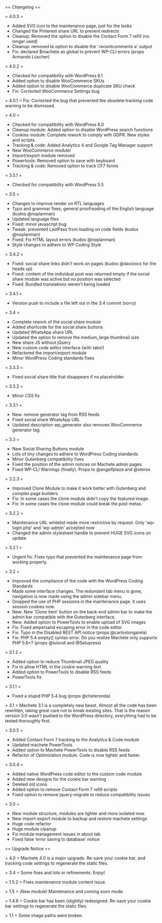 == Changelog ==

= 4.0.3 = 
* Added SVG icon to the maintenance page, just for the looks
* Changed the Pinterest share URL to prevent redirects
* Cleanup: Removed the option to disable the Contact Form 7 refill (no longer used)
* Cleanup: removed te option to disable the '.recentcomments a' output
* Fix: declared $machete as global to prevent WP-CLI errors (props Armando Lüscher)

= 4.0.2 =
* Checked for compatibility with WordPress 6.1
* Added option to disable WooCommerce SKUs
* Added option to disable WooCommerce duplicate SKU check
* Fix: Corrected WooCommerce Settings bug

= 4.0.1 =
Fix: Corrected the bug that prevented the obsolete tracking code warning to be dismissed.

= 4.0 =
* Checked for compatibility with WordPress 6.0
* Cleanup module: Added option to disable WordPress search functions
* Cookies module: Complete rework to comply with GDPR. New styles and scripts.
* Tracking & code: Added Analytics 4 and Google Tag Manager support
* New WooCommerce module!
* Import/export module removed
* Powertools: Removed option to save with keyboard
* Tracking & code: Removed option to track CF7 forms

= 3.5.1 =
* Checked for compatibility with WordPress 5.5

= 3.5 =
* Changes to improve render on RTL languages
* Typo and grammar fixes, general proofreading of the English language (kudos @noplanman)
* Updated language files
* Fixed: minor javascript bug
* Tweak: prevented LastPass from loading on code fields (kudos @noplanman)
* Fixed: Fix HTML layout errors (kudos @noplanman)
* Style changes to adhere to WP Coding Style 

= 3.4.2 =
* Fixed: social share links didn't work on pages (kudos @davizoco for the heads up)
* Fixed: content of the individual post was returned empty if the social share module was active but no position was selected
* Fixed: Bundled translations weren't being loaded

= 3.4.1 =
* Version push to include a file left out in the 3.4 commit (sorry)

= 3.4 =
* Complete rework of the social share module
* Added shortcode for the social share buttons
* Updated WhatsApp share URL
* Updated the option to remove the medium_large thumbnail size
* New share JS without jQuery
* New custom code editor interface (with tabs!)
* Refactored the import/export module
* Minor WordPress Coding standards fixes

= 3.3.3 =
* Fixed social share title that disappears if no placeholder

= 3.3.2 =
* Minor CSS fix

= 3.3.1 =
* New: remove generator tag from RSS feeds
* Fixed social share WhatsApp URL
* Updated description wp_generator also removes WooCommerce generator tag

= 3.3 =
* New Social Sharing Buttons module
* Lots of tiny changes to adhere to WordPress Coding standards
* Minor Gutenberg compatibility fixes
* Fixed the position of the admin notices on Machete admin pages
* Fixed WP-CLI Warnings (finally). Props to @angelfplaza and @oterox

= 3.2.3 =
* Improved Clone Module to make it work better with Gutenberg and complex page builders
* Fix: In some cases the clone module didn't copy the featured image.
* Fix: In some cases the clone module could break the post metas.

= 3.2.2 =
* Maintenance URL whitelist made more restrictive by request. Only 'wp-login.php' and 'wp-admin' accepted now
* Changed the admin stylesheet handle to prevent HUGE SVG icons on update

= 3.2.1 =
* Urgent fix: Fixes typo that prevented the maintenance page from working properly.

= 3.2 =
* Improved the compliance of the code with the WordPress Coding Standards
* Made some interface changes. The redundant tab menu is gone, navigation is now made using the admin sidebar menu.
* Dropped the use of PHP sessions in the maintenance page. It uses session cookies now.
* New: New 'Clone item' button on the back-end admin bar to make the admin bar compatible with the Gutenberg interface.
* New: Added option to PowerTools to enable upload of SVG images
* Fix: Fixed ampersand escaping error in the code editor
* Fix: Typo in the Disabled REST API notice (props @carloslongarela)
* Fix: PHP 5.4 empty() syntax error. Do you realize Machete only supports PHP 5.6+? (props @luisrull and @Selupress)

= 3.1.2 =
* Added option to reduce Thumbnail JPEG quality
* Fix to allow HTML in the cookie warning text
* Added option to PowerTools to disable RSS feeds
* PowerTools fix

= 3.1.1 =
* Fixed a stupid PHP 5.4 bug (props @cheteronda)

= 3.1 =
Machete 3.1 is a completely new beast. Almost all the code has been rewritten, taking great care not to break existing sites. That is the reason version 3.0 wasn't pushed to the WordPress directory, everything had to be tested thoroughly first.

= 3.0.5 =
* Added Contact Form 7 tracking to the Analytics & Code module
* Updated machete PowerTools
* Added option to Machete PowerTools to disable RSS feeds
* Refactor of Optimization module. Code is now lighter and faster.

= 3.0.4 =
* Added native WordPress code editor to the custom code module
* Added new designs for the cookie bar warning
* Deleted old icons
* Added option to remove Contact Form 7 refill scripts
* Fixed option to remove jquery-migrate to reduce compatibility issues

= 3.0 =
* New module structure, modules are lighter and more isolated now.
* New import-export module to backup and restore machete settings
* Huge code refactor
* Huge module cleanup
* Fix module management issues in about tab
* Fixed false ‘error saving to database’ notice

== Upgrade Notice ==

= 4.0 =
Machete 4.0 is a major upgrade. Re-save your cookie bar, and tracking code settings to regenerate the static files.

= 3.4 =
Some fixes and lots or refinements. Enjoy!

= 1.5.2 =
Fixes maintenance module content issue.

= 1.5 =
¡New module! Maintenance and coming soon mode.

= 1.4.6 =
Cookie bar has been (slightly) redesigned. Re-save your cookie bar settings to regenerate the static files.

= 1.1 =
Some image paths were broken